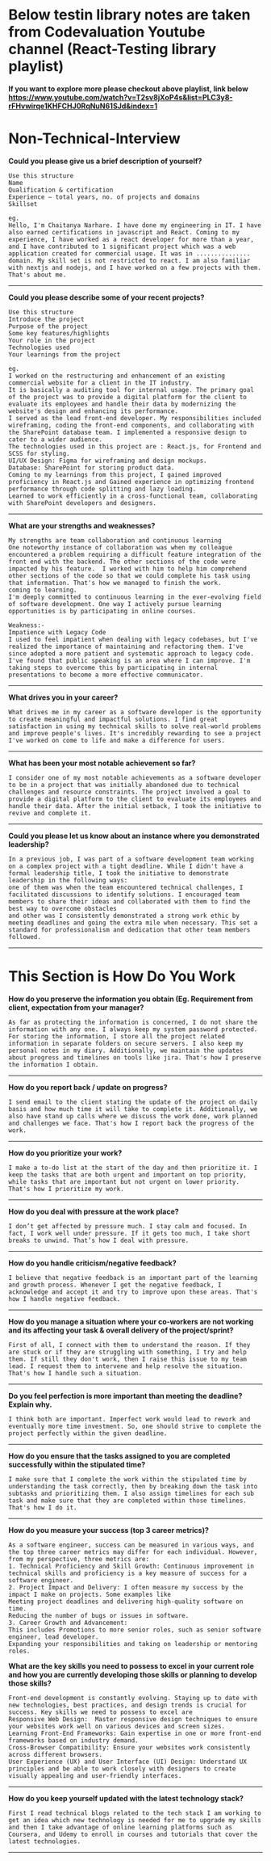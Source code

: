 # Below testin library notes are taken from Codevaluation Youtube channel (React-Testing library playlist)
**If you want to explore more please checkout above playlist, link below**
**https://www.youtube.com/watch?v=T2sv8jXoP4s&list=PLC3y8-rFHvwirqe1KHFCHJ0RqNuN61SJd&index=1**   
# Non-Technical-Interview

**Could you please give us a brief description of yourself?**
```
Use this structure
Name
Qualification & certification
Experience – total years, no. of projects and domains
Skillset

eg.
Hello, I'm Chaitanya Narhare. I have done my engineering in IT. I have also earned certifications in javascript and React. Coming to my experience, I have worked as a react developer for more than a year, and I have contributed to 1 significant project which was a web application created for commercial usage. It was in ............... domain. My skill set is not restricted to react. I am also familiar with nextjs and nodejs, and I have worked on a few projects with them. That's about me. 
```
***
**Could you please describe some of your recent projects?**
```
Use this structure
Introduce the project
Purpose of the project
Some key features/highlights
Your role in the project
Technologies used
Your learnings from the project

eg.
I worked on the restructuring and enhancement of an existing commercial website for a client in the IT industry. 
It is basically a auditing tool for internal usage. The primary goal of the project was to provide a digital platform for the client to evaluate its employees and handle their data by modernizing the website's design and enhancing its performance.
I served as the lead front-end developer. My responsibilities included wireframing, coding the front-end components, and collaborating with the SharePoint database team. I implemented a responsive design to cater to a wider audience.
The technologies used in this project are : React.js, for Frontend and SCSS for styling.
UI/UX Design: Figma for wireframing and design mockups.
Database: SharePoint for storing product data.
Coming to my learnings from this project, I gained improved proficiency in React.js and Gained experience in optimizing frontend performance through code splitting and lazy loading.
Learned to work efficiently in a cross-functional team, collaborating with SharePoint developers and designers.
```
***

**What are your strengths and weaknesses?**
```
My strengths are team collaboration and continuous learning
One noteworthy instance of collaboration was when my colleague encountered a problem requiring a difficult feature integration of the front end with the backend. The other sections of the code were impacted by his feature.  I worked with him to help him comprehend other sections of the code so that we could complete his task using that information. That's how we managed to finish the work.
coming to learning.
I'm deeply committed to continuous learning in the ever-evolving field of software development. One way I actively pursue learning opportunities is by participating in online courses.

Weakness:- 
Impatience with Legacy Code
I used to feel impatient when dealing with legacy codebases, but I've realized the importance of maintaining and refactoring them. I've since adopted a more patient and systematic approach to legacy code.
I've found that public speaking is an area where I can improve. I'm taking steps to overcome this by participating in internal presentations to become a more effective communicator.
```
***

**What drives you in your career?**
```
What drives me in my career as a software developer is the opportunity to create meaningful and impactful solutions. I find great satisfaction in using my technical skills to solve real-world problems and improve people's lives. It's incredibly rewarding to see a project I've worked on come to life and make a difference for users.
```
***
**What has been your most notable achievement so far?**
```
I consider one of my most notable achievements as a software developer to be in a project that was initially abandoned due to technical challenges and resource constraints. The project involved a goal to provide a digital platform to the client to evaluate its employees and handle their data. After the initial setback, I took the initiative to revive and complete it.
```
***
**Could you please let us know about an instance where you demonstrated leadership?**
```
In a previous job, I was part of a software development team working on a complex project with a tight deadline. While I didn't have a formal leadership title, I took the initiative to demonstrate leadership in the following ways:
one of them was when the team encountered technical challenges, I facilitated discussions to identify solutions. I encouraged team members to share their ideas and collaborated with them to find the best way to overcome obstacles
and other was I consistently demonstrated a strong work ethic by meeting deadlines and going the extra mile when necessary. This set a standard for professionalism and dedication that other team members followed.
```
***

# This Section is How Do You Work

**How do you preserve the information you obtain (Eg. Requirement from client, expectation from your manager?**
```
As far as protecting the information is concerned, I do not share the information with any one. I always keep my system password protected. For storing the information, I store all the project related information in separate folders on secure servers. I also keep my personal notes in my diary. Additionally, we maintain the updates about progress and timelines on tools like jira. That's how I preserve the information I obtain.
```
***
**How do you report back / update on progress?**
```
I send email to the client stating the update of the project on daily basis and how much time it will take to complete it. Additionally, we also have stand up calls where we discuss the work done, work planned and challenges we face. That's how I report back the progress of the work.
```
***
**How do you prioritize your work?**
```
I make a to-do list at the start of the day and then prioritize it. I keep the tasks that are both urgent and important on top priority, while tasks that are important but not urgent on lower priority. That's how I prioritize my work.
```
***
**How do you deal with pressure at the work place?**
```
I don’t get affected by pressure much. I stay calm and focused. In fact, I work well under pressure. If it gets too much, I take short breaks to unwind. That’s how I deal with pressure. 
```
***
**How do you handle criticism/negative feedback?**
```
I believe that negative feedback is an important part of the learning and growth process. Whenever I get the negative feedback, I acknowledge and accept it and try to improve upon these areas. That's how I handle negative feedback.
```
***
**How do you manage a situation where your co-workers are not working and its affecting your task & overall delivery of the project/sprint?**
```
First of all, I connect with them to understand the reason. If they are stuck or if they are struggling with something, I try and help them. If still they don't work, then I raise this issue to my team lead. I request them to intervene and help resolve the situation. That's how I handle such a situation.
```
***
**Do you feel perfection is more important than meeting the deadline? Explain why.**
```
I think both are important. Imperfect work would lead to rework and eventually more time investment. So, one should strive to complete the project perfectly within the given deadline.
```
***
**How do you ensure that the tasks assigned to you are completed successfully within the stipulated time?**
```
I make sure that I complete the work within the stipulated time by understanding the task correctly, then by breaking down the task into subtasks and prioritizing them. I also assign timelines for each sub task and make sure that they are completed within those timelines. That's how I do it.
```
***

**How do you measure your success (top 3 career metrics)?**
```
As a software engineer, success can be measured in various ways, and the top three career metrics may differ for each individual. However, from my perspective, three metrics are:  
1. Technical Proficiency and Skill Growth: Continuous improvement in technical skills and proficiency is a key measure of success for a software engineer. 
2. Project Impact and Delivery: I often measure my success by the impact I make on projects. Some examples like 
Meeting project deadlines and delivering high-quality software on time.
Reducing the number of bugs or issues in software.
3. Career Growth and Advancement: 
This includes Promotions to more senior roles, such as senior software engineer, lead developer.
Expanding your responsibilities and taking on leadership or mentoring roles.
```

**What are the key skills you need to possess to excel in your current role and how you are currently developing those skills or planning to develop those skills?**
```
Front-end development is constantly evolving. Staying up to date with new technologies, best practices, and design trends is crucial for success. Key skills we need to possess to excel are
Responsive Web Design:  Master responsive design techniques to ensure your websites work well on various devices and screen sizes.
Learning Front-End Frameworks: Gain expertise in one or more front-end frameworks based on industry demand.
Cross-Browser Compatibility: Ensure your websites work consistently across different browsers.
User Experience (UX) and User Interface (UI) Design: Understand UX principles and be able to work closely with designers to create visually appealing and user-friendly interfaces.
```
***

**How do you keep yourself updated with the latest technology stack?**
```
First I read technical blogs related to the tech stack I am working to get an idea which new technology is needed for me to upgrade my skills and then I take advantage of online learning platforms such as Coursera, and Udemy to enroll in courses and tutorials that cover the latest technologies.
```
***


